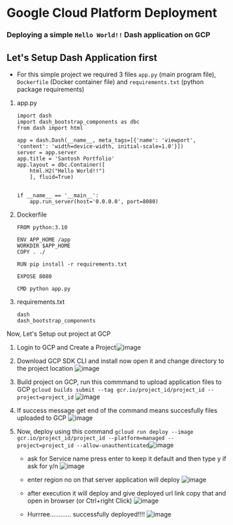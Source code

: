 # Google Cloud Platform Deployment
### Deploying a simple `Hello World!!` Dash application on GCP

## Let's Setup Dash Application first
   - For this simple project we required 3 files `app.py` (main program file), `Dockerfile` (Docker container file) and `requirements.txt` (python package requirements)
   
  1. app.py 
      ```
      import dash
      import dash_bootstrap_components as dbc
      from dash import html

      app = dash.Dash(__name__, meta_tags=[{'name': 'viewport', 'content': 'width=device-width, initial-scale=1.0'}])
      server = app.server
      app.title = 'Santosh Portfolio'
      app.layout = dbc.Container([
          html.H2("Hello World!!")
          ], fluid=True)


      if __name__ == '__main__':
          app.run_server(host='0.0.0.0', port=8080)
      ```
      
   2. Dockerfile
      ```
      FROM python:3.10

      ENV APP_HOME /app
      WORKDIR $APP_HOME
      COPY . ./

      RUN pip install -r requirements.txt

      EXPOSE 8080

      CMD python app.py
      ```
      
   3. requirements.txt
      ```
      dash
      dash_bootstrap_components
      ```
      
Now, Let's Setup out project at GCP
1. Login to GCP and Create a Project![image](https://user-images.githubusercontent.com/40932902/208905168-9a85cdc1-51c0-4032-a1b2-1aa9f3d032a1.png)

2. Download GCP SDK CLI and install now open it and change directory to the project location ![image](https://user-images.githubusercontent.com/40932902/208906313-954cce4d-0be0-4fe3-9572-685065933d17.png)

3. Build project on GCP, run this commmand to upload application files to GCP
    `gcloud builds submit --tag gcr.io/project_id/project_id --project=project_id`
    ![image](https://user-images.githubusercontent.com/40932902/208906632-0bc32aa2-62a0-408b-8dd9-300860bb3b22.png)

4. If success message get end of the command means succesfully files uploaded to GCP ![image](https://user-images.githubusercontent.com/40932902/208906826-7f3059ff-a4a6-45e5-be70-f2efac2a6d8c.png)

5. Now, deploy using this command 
    `gcloud run deploy --image gcr.io/project_id/project_id --platform=managed --project=project_id --allow-unauthenticated`![image](https://user-images.githubusercontent.com/40932902/208909288-85042323-cb2e-47ae-a389-70403af7fbe6.png)
    
    - ask for Service name press enter to keep it default and then type y if ask for y/n ![image](https://user-images.githubusercontent.com/40932902/208909308-0f44d7b0-4798-43e5-967d-9e1df290faa3.png)
    
    - enter region no on that server application will deploy ![image](https://user-images.githubusercontent.com/40932902/208909323-da85fa4f-f620-49ef-95bc-b8b8a2428506.png)
    - after execution it will deploy and give deployed url link copy that and open in browser (or Ctrl+right Click) ![image](https://user-images.githubusercontent.com/40932902/208910335-f3369ac0-b77a-4124-89b8-76e6dab21c56.png)
    - Hurrree............ successfully deployed!!!! ![image](https://user-images.githubusercontent.com/40932902/208910600-cac7ae4f-61e2-4a74-89b2-d1faa6548e9e.png)








